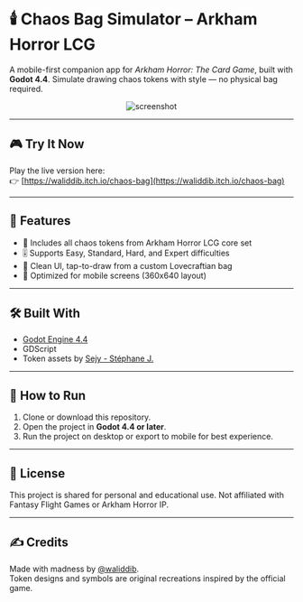 # 🕯️ Chaos Bag Simulator – Arkham Horror LCG

A mobile-first companion app for *Arkham Horror: The Card Game*, built with **Godot 4.4**. Simulate drawing chaos tokens with style — no physical bag required.

<p align="center">
  <img src="https://i.imgur.com/t9jEt1X.png" alt="screenshot" />
</p>

---

## 🎮 Try It Now

Play the live version here:  
👉 [https://waliddib.itch.io/chaos-bag](https://waliddib.itch.io/chaos-bag)

---

## 🧩 Features

- 🎴 Includes all chaos tokens from Arkham Horror LCG core set
- 🎚️ Supports Easy, Standard, Hard, and Expert difficulties
- 🧠 Clean UI, tap-to-draw from a custom Lovecraftian bag
- 📱 Optimized for mobile screens (360x640 layout)

---

## 🛠️ Built With

- [Godot Engine 4.4](https://godotengine.org/)
- GDScript
- Token assets by [Sejy - Stéphane J.
](https://boardgamegeek.com/filepage/183573/chaos-bag-tokens-grunge-and-clean-versions)

---

## 📂 How to Run

1. Clone or download this repository.
2. Open the project in **Godot 4.4 or later**.
3. Run the project on desktop or export to mobile for best experience.

---

## 📜 License

This project is shared for personal and educational use. Not affiliated with Fantasy Flight Games or Arkham Horror IP.

---

## ✍️ Credits

Made with madness by [@waliddib](https://waliddib.itch.io).  
Token designs and symbols are original recreations inspired by the official game.

